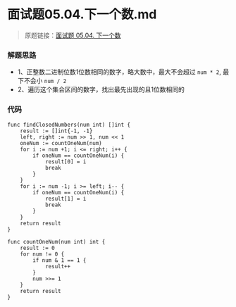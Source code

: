 # 面试题05.04.下一个数.md
> 原题链接：[面试题 05.04. 下一个数](https://leetcode-cn.com/problems/closed-number-lcci/)
### 解题思路
* 1、正整数二进制位数1位数相同的数字，略大数中，最大不会超过 ``num * 2``, 最下不会小 ``num / 2``
* 2、遍历这个集合区间的数字，找出最先出现的且1位数相同的
### 代码
```golang
func findClosedNumbers(num int) []int {
	result := []int{-1, -1}
	left, right := num >> 1, num << 1
	oneNum := countOneNum(num)
	for i := num +1; i <= right; i++ {
		if oneNum == countOneNum(i) {
			result[0] = i
			break
		}
	}
	for i := num -1; i >= left; i-- {
		if oneNum == countOneNum(i) {
			result[1] = i
			break
		}
	}
	return result
}

func countOneNum(num int) int {
	result := 0
	for num != 0 {
		if num & 1 == 1 {
			result++
		}
		num >>= 1
	}
	return result
}
```